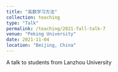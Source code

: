 ```yaml
---
title: "高数学习方法"
collection: teaching
type: "Talk"
permalink: /teaching/2021-fall-talk-7
venue: "Peking University"
date: 2021-11-04
location: "Beijing, China"
---
```


A talk to students from Lanzhou University
